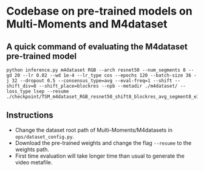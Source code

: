 # Codebase on pre-trained models on Multi-Moments and M4dataset

## A quick command of evaluating the M4dataset pre-trained model

```
python inference.py m4dataset RGB --arch resnet50 --num_segments 8 --gd 20 --lr 0.02 --wd 1e-4 --lr_type cos --epochs 120 --batch-size 36 -j 32 --dropout 0.5 --consensus_type=avg --eval-freq=1 --shift --shift_div=8 --shift_place=blockres --npb --metadir ./m4dataset/ --loss_type lsep --resume ./checkpoint/TSM_m4dataset_RGB_resnet50_shift8_blockres_avg_segment8_e120_cos_lsep/ckpt.best.pth.tar
```

## Instructions

* Change the dataset root path of Multi-Moments/M4datasets in ```ops/dataset_config.py```.
* Download the pre-trained weights and change the flag ```--resume``` to the weights path.
* First time evaluation will take longer time than usual to generate the video metafile.